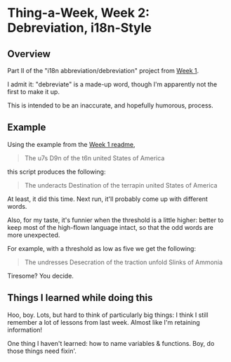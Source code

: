 Thing-a-Week, Week 2:  Debreviation, i18n-Style
========

Overview
--------
Part II of the "i18n abbreviation/debreviation" project from [Week 1](../week1).

I admit it:  "debreviate" is a made-up word, though I'm apparently not the
first to make it up.  

This is intended to be an inaccurate, and hopefully humorous, process.

Example
-------
Using the example from the [Week 1 readme](../week1/README.md),

> The u7s D9n of the t6n united States of America

this script produces the following:

> The underacts Destination of the terrapin united States of America

At least, it did this time.  Next run, it'll probably come up with different words.

Also, for my taste, it's funnier when the threshold is a little higher:  better
to keep most of the high-flown language intact, so that the odd words are more
unexpected.

For example, with a threshold as low as five we get the following:

> The undresses Desecration of the traction unfold Slinks of Ammonia

Tiresome?  You decide.

Things I learned while doing this
---------------------------------
Hoo, boy.  Lots, but hard to think of particularly big things:  I think I still
remember a lot of lessons from last week.  Almost like I'm retaining
information!

One thing I haven't learned:  how to name variables & functions.  Boy, do those
things need fixin'.
